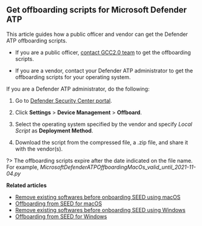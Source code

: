 ## Get offboarding scripts for Microsoft Defender ATP

This article guides how a public officer and vendor can get the Defender ATP offboarding scripts.

- If you are a public officer, [contact GCC2.0 team](gcc2.0_support@tech.gov.sg) to get the offboarding scripts.

- If you are a vendor, contact your Defender ATP administrator to get the offboarding scripts for your operating system.

If you are a Defender ATP administrator, do the following:

 1. Go to [Defender Security Center portal](https://securitycenter.windows.com/).

 2. Click **Settings** > **Device Management** > **Offboard**.

 3. Select the operating system specified by the vendor and specify *Local Script* as **Deployment Method**.

 4. Download the script from the compressed file, a .zip file, and share it with the vendor(s).

?> The offboarding scripts expire after the  date indicated on the file name. For example, *MicrosoftDefenderATPOffboardingMacOs_valid_until_2021-11-04.py*

**Related articles**


- [Remove existing softwares before onboarding SEED using macOS](seed-pre-onboarding-clean-up-instructions-for-macos)
- [Offboarding from SEED for macOS](seed-offboarding-instructions-for-macos)
- [Remove existing softwares before onboarding SEED using Windows](seed-pre-onboarding-clean-up-instructions-for-windows)
- [Offboarding from SEED for Windows](seed-offboarding-instructions-for-windows)
<!--
- [Onboarding to SEED using Windows](seed-onboarding-instructions-windows)
- [Offboarding from SEED for Windows](seed-offboarding-instructions-for-windows)-->

<!--- Remove Microsoft Defender ATP in your macOS <a href="#removeMicrosoftDefenderATPbeforeOnboarding">before onboarding</a> and while <a href="#removeMicrosoftDefenderATPoffBoarding">offboarding</a>.-->
